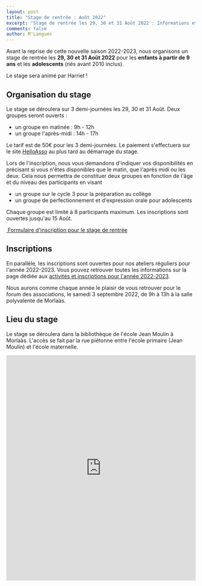 ```yaml
---
layout: post
title: "Stage de rentrée : Août 2022"
excerpt: "Stage de rentrée les 29, 30 et 31 Août 2022 : Informations et inscriptions"
comments: false
author: M'Langues
---
```


Avant la reprise de cette nouvelle saison 2022-2023, 
nous organisons un stage de rentrée les **29, 30 et 31 Août 2022** pour
les **enfants à partir de 9 ans** et les **adolescents** (nés avant 2010
inclus).

Le stage sera animé par Harriet !

## Organisation du stage

Le stage se déroulera sur 3 demi-journées les 29, 30 et 31 Août. Deux
groupes seront ouverts :
* un groupe en matinée : 9h - 12h
* un groupe l'après-midi : 14h - 17h

Le tarif est de 50€ pour les 3 demi-journées. Le paiement s'effectuera
sur le site [HelloAsso](https://www.helloasso.com/) au plus tard au
démarrage du stage.

Lors de l'inscription, nous vous demandons d'indiquer vos disponibilités
en précisant si vous n'êtes disponibles que le matin, que l'après midi
ou les deux. Cela nous permettra de constituer deux groupes en fonction
de l'âge et du niveau des participants en visant
* un groupe sur le cycle 3 pour la préparation au collège
* un groupe de perfectionnement et d'expression orale pour adolescents

Chaque groupe est limité à 8 participants maximum. Les inscriptions
sont ouvertes jusqu'au 15 Août. 


<p class="text-center">
    <a href="https://docs.google.com/forms/d/e/1FAIpQLSdWm2j389RWPXLKlgkvyqd1vH5OlVZ0CpWIx9NL_O0VO1gwYw/viewform?usp=sf_link" role="button" class="btn btn-lg btn-success" aria-label="Remove">
        <span class="far fa-check-circle" aria-hidden="true"></span>
        &nbsp;Formulaire d'inscription pour le stage de rentrée
    </a>
</p>


## Inscriptions 

En parallèle, les inscriptions sont ouvertes pour nos ateliers réguliers
pour l'année 2022-2023. Vous pouvez retrouver toutes les informations sur
la page dédiée aux 
[activités et inscriptions pour l'année 2022-2023](https://mlangues64.github.io/2022/07/03/inscription2022-2023.html).

Nous aurons comme chaque année le plaisir de vous retrouver pour le
forum des associations, le samedi 3 septembre 2022, de 9h à 13h à la
salle polyvalente de Morlaàs.

## Lieu du stage

Le stage se déroulera dans la bibliothèque de l'école
Jean Moulin à Morlaàs. L'accès se fait par la rue piétonne entre l'école
primaire (Jean Moulin) et l'école maternelle.

<iframe src="https://www.google.com/maps/embed?pb=!1m14!1m8!1m3!1d1512.386724497028!2d-0.2619700930260764!3d43.34444840504808!3m2!1i1024!2i768!4f13.1!3m3!1m2!1s0xd5639cb4a32362d%3A0x66699e38ea1a666e!2zNDPCsDIwJzQxLjAiTiAwwrAxNSc0Mi4zIlc!5e0!3m2!1sfr!2sfr!4v1657484548759!5m2!1sfr!2sfr" width="100%" height="600" style="border:0;" allowfullscreen="" loading="lazy" referrerpolicy="no-referrer-when-downgrade"></iframe>